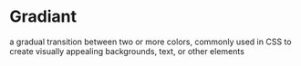 # Gradiant
 a gradual transition between two or more colors, commonly used in CSS to create visually appealing backgrounds, text, or other elements

